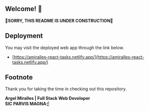 ## Welcome! 👋

**🚧SORRY, THIS README IS UNDER CONSTRUCTION🚧**

## Deployment

You may visit the deployed web app through the link below.

- [https://amiralles-react-tasks.netlify.app/](https://amiralles-react-tasks.netlify.app/)

## Footnote

Thank you for taking the time in checking out this repository.

**Argel Miralles | Full Stack Web Developer**<br>
**SIC PARVIS MAGNA**☝
